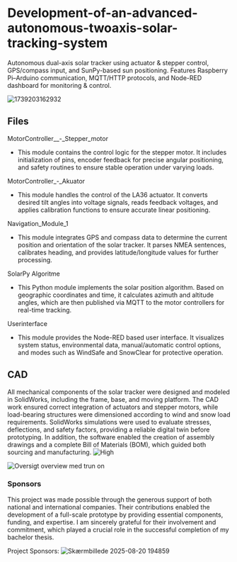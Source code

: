 # Development-of-an-advanced-autonomous-twoaxis-solar-tracking-system
Autonomous dual-axis solar tracker using actuator &amp; stepper control, GPS/compass input, and SunPy-based sun positioning. Features Raspberry Pi–Arduino communication, MQTT/HTTP protocols, and Node-RED dashboard for monitoring &amp; control.

![1739203162932](https://github.com/user-attachments/assets/18fc3c99-fcf5-427c-ac71-d5c0f5a99bb2)

## Files 
MotorController__-_Stepper_motor
- This module contains the control logic for the stepper motor. It includes initialization of pins, encoder feedback for precise angular positioning, and safety routines to ensure stable operation under varying loads.

MotorController_-_Akuator
- This module handles the control of the LA36 actuator. It converts desired tilt angles into voltage signals, reads feedback voltages, and applies calibration functions to ensure accurate linear positioning.


Navigation_Module_1
- This module integrates GPS and compass data to determine the current position and orientation of the solar tracker. It parses NMEA sentences, calibrates heading, and provides latitude/longitude values for further processing.


SolarPy Algoritme
- This Python module implements the solar position algorithm. Based on geographic coordinates and time, it calculates azimuth and altitude angles, which are then published via MQTT to the motor controllers for real-time tracking.
  
Userinterface
- This module provides the Node-RED based user interface. It visualizes system status, environmental data, manual/automatic control options, and modes such as WindSafe and SnowClear for protective operation.


## CAD 
All mechanical components of the solar tracker were designed and modeled in SolidWorks, including the frame, base, and moving platform. The CAD work ensured correct integration of actuators and stepper motors, while load-bearing structures were dimensioned according to wind and snow load requirements. SolidWorks simulations were used to evaluate stresses, deflections, and safety factors, providing a reliable digital twin before prototyping. In addition, the software enabled the creation of assembly drawings and a complete Bill of Materials (BOM), which guided both sourcing and manufacturing.
![High](https://github.com/user-attachments/assets/0838fa04-7584-4766-96a2-39260b3518dc)

![Oversigt overview med trun on](https://github.com/user-attachments/assets/ffadf97d-d8f7-41ee-bcbc-125c76575e87)


### Sponsors
This project was made possible through the generous support of both national and international companies. Their contributions enabled the development of a full-scale prototype by providing essential components, funding, and expertise. I am sincerely grateful for their involvement and commitment, which played a crucial role in the successful completion of my bachelor thesis.

Project Sponsors:
![Skærmbillede 2025-08-20 194859](https://github.com/user-attachments/assets/230a9b36-540c-43ec-a875-e37b6a219dcf)

